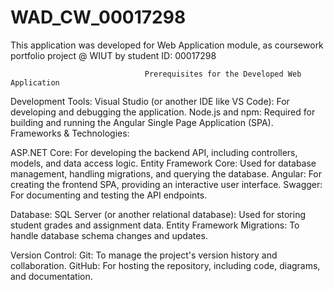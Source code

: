 # WAD_CW_00017298
This application was developed for Web Application module, as coursework portfolio project @ WIUT by student ID: 00017298



                                  Prerequisites for the Developed Web Application
Development Tools:
Visual Studio (or another IDE like VS Code): For developing and debugging the application.
Node.js and npm: Required for building and running the Angular Single Page Application (SPA).
Frameworks & Technologies:

ASP.NET Core: 
For developing the backend API, including controllers, models, and data access logic.
Entity Framework Core: Used for database management, handling migrations, and querying the database.
Angular: For creating the frontend SPA, providing an interactive user interface.
Swagger: For documenting and testing the API endpoints.

Database:
SQL Server (or another relational database): Used for storing student grades and assignment data.
Entity Framework Migrations: To handle database schema changes and updates.

Version Control:
Git: To manage the project's version history and collaboration.
GitHub: For hosting the repository, including code, diagrams, and documentation.
